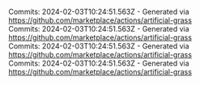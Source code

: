 Commits: 2024-02-03T10:24:51.563Z - Generated via https://github.com/marketplace/actions/artificial-grass
<br>
Commits: 2024-02-03T10:24:51.563Z - Generated via https://github.com/marketplace/actions/artificial-grass
<br>
Commits: 2024-02-03T10:24:51.563Z - Generated via https://github.com/marketplace/actions/artificial-grass
<br>
Commits: 2024-02-03T10:24:51.563Z - Generated via https://github.com/marketplace/actions/artificial-grass
<br>
